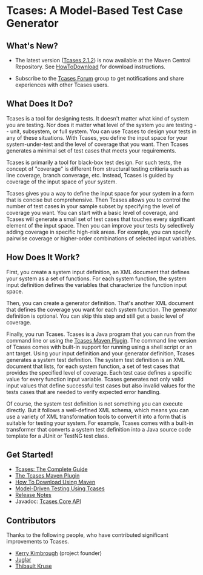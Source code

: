 # Tcases: A Model-Based Test Case Generator #

## What's New? ##

  * The latest version ([Tcases 2.1.2](ReleaseNotes.md#212)) is now available at the Maven Central Repository.
    See [HowToDownload](HowToDownload.md) for download instructions. 

  * Subscribe to the [Tcases Forum](https://groups.google.com/d/forum/tcases) group to get notifications and share experiences with other Tcases users.

## What Does It Do? ##

Tcases is a tool for designing tests. It doesn't matter what kind of system you are testing. Nor does it matter what level of the system you are testing -- unit, subsystem, or full system. You can use Tcases to design your tests in any of these situations. With Tcases, you define the input space for your system-under-test and the level of coverage that you want. Then Tcases generates a minimal set of test cases that meets your requirements.

Tcases is primarily a tool for black-box test design. For such tests, the concept of "coverage" is different from structural testing critieria such as line coverage, branch converage, etc. Instead, Tcases is guided by coverage of the input space of your system.

Tcases gives you a way to define the input space for your system in a form that is concise but comprehensive. Then Tcases allows you to control the number of test cases in your sample subset by specifying the level of coverage you want. You can start with a basic level of coverage, and Tcases will generate a small set of test cases that touches every significant element of the input space. Then you can improve your tests by selectively adding coverage in specific high-risk areas. For example, you can specify pairwise coverage or higher-order combinations of selected input variables.

## How Does It Work? ##

First, you create a system input definition, an XML document that defines your system as a set of functions. For each system function, the system input definition defines the variables that characterize the function input space.

Then, you can create a generator definition. That's another XML document that defines the coverage you want for each system function. The generator definition is optional. You can skip this step and still get a basic level of coverage.

Finally, you run Tcases. Tcases is a Java program that you can run from the command line or using the [Tcases Maven Plugin](http://www.cornutum.org/tcases/docs/tcases-maven-plugin/). The command line version of Tcases comes with built-in support for running using a shell script or an ant target. Using your input definition and your generator definition, Tcases generates a system test definition. The system test definition is an XML document that lists, for each system function, a set of test cases that provides the specified level of coverage. Each test case defines a specific value for every function input variable. Tcases generates not only valid input values that define successful test cases but also invalid values for the tests cases that are needed to verify expected error handling.

Of course, the system test definition is not something you can execute directly. But it follows a well-defined XML schema, which means you can use a variety of XML transformation tools to convert it into a form that is suitable for testing your system. For example, Tcases comes with a built-in transformer that converts a system test definition into a Java source code template for a JUnit or TestNG test class.

## Get Started! ##

  * [Tcases: The Complete Guide](http://www.cornutum.org/tcases/docs/Tcases-Guide.htm)
  * [The Tcases Maven Plugin](http://www.cornutum.org/tcases/docs/tcases-maven-plugin/)
  * [How To Download Using Maven](HowToDownload.md)
  * [Model-Driven Testing Using Tcases](ModelDrivenTestingForAgileTeams.md)
  * [Release Notes](ReleaseNotes.md)
  * Javadoc: [Tcases Core API](http://www.cornutum.org/tcases/docs/api/core/)

## Contributors ##

Thanks to the following people, who have contributed significant improvements to Tcases.

  * [Kerry Kimbrough](https://github.com/kerrykimbrough) (project founder)
  * [Juglar](https://github.com/juglar)
  * [Thibault Kruse](https://github.com/tkruse)
